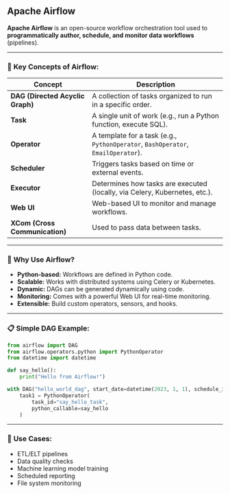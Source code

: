 ## **Apache Airflow**

**Apache Airflow** is an open-source workflow orchestration tool used to **programmatically author, schedule, and monitor data workflows** (pipelines).

---

### 🔧 **Key Concepts of Airflow:**

| Concept                          | Description                                                                      |
| -------------------------------- | -------------------------------------------------------------------------------- |
| **DAG (Directed Acyclic Graph)** | A collection of tasks organized to run in a specific order.                      |
| **Task**                         | A single unit of work (e.g., run a Python function, execute SQL).                |
| **Operator**                     | A template for a task (e.g., `PythonOperator`, `BashOperator`, `EmailOperator`). |
| **Scheduler**                    | Triggers tasks based on time or external events.                                 |
| **Executor**                     | Determines how tasks are executed (locally, via Celery, Kubernetes, etc.).       |
| **Web UI**                       | Web-based UI to monitor and manage workflows.                                    |
| **XCom (Cross Communication)**   | Used to pass data between tasks.                                                 |

---

### 🚀 **Why Use Airflow?**

* **Python-based:** Workflows are defined in Python code.
* **Scalable:** Works with distributed systems using Celery or Kubernetes.
* **Dynamic:** DAGs can be generated dynamically using code.
* **Monitoring:** Comes with a powerful Web UI for real-time monitoring.
* **Extensible:** Build custom operators, sensors, and hooks.

---

### 📋 **Simple DAG Example:**

```python
from airflow import DAG
from airflow.operators.python import PythonOperator
from datetime import datetime

def say_hello():
    print("Hello from Airflow!")

with DAG("hello_world_dag", start_date=datetime(2023, 1, 1), schedule_interval="@daily", catchup=False) as dag:
    task1 = PythonOperator(
        task_id="say_hello_task",
        python_callable=say_hello
    )
```

---

### 🧠 **Use Cases:**

* ETL/ELT pipelines
* Data quality checks
* Machine learning model training
* Scheduled reporting
* File system monitoring
